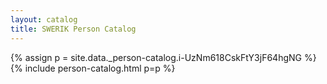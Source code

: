 ```yaml
---
layout: catalog
title: SWERIK Person Catalog
---
```

{% assign p = site.data._person-catalog.i-UzNm618CskFtY3jF64hgNG %}
{% include person-catalog.html p=p %}

